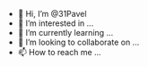 - 👋 Hi, I’m @31Pavel
- 👀 I’m interested in ...
- 🌱 I’m currently learning ...
- 💞️ I’m looking to collaborate on ...
- 📫 How to reach me ...

<!---
31Pavel/31Pavel is a ✨ special ✨ repository because its `README.md` (this file) appears on your GitHub profile.
You can click the Preview link to take a look at your changes.
--->
